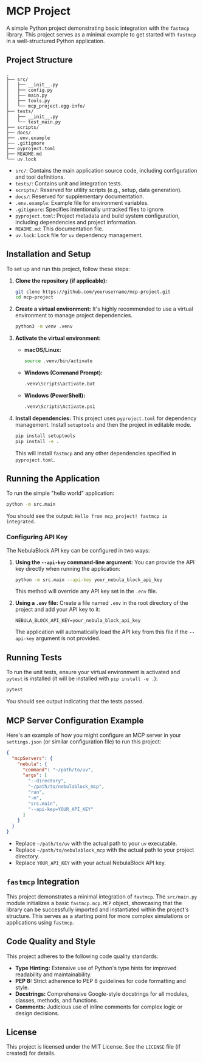 # MCP Project

A simple Python project demonstrating basic integration with the `fastmcp` library. This project serves as a minimal example to get started with `fastmcp` in a well-structured Python application.

## Project Structure

```
.
├── src/
│   ├── __init__.py
│   ├── config.py
│   ├── main.py
│   ├── tools.py
│   └── mcp_project.egg-info/
├── tests/
│   ├── __init__.py
│   └── test_main.py
├── scripts/
├── docs/
├── .env.example
├── .gitignore
├── pyproject.toml
├── README.md
└── uv.lock
```

*   `src/`: Contains the main application source code, including configuration and tool definitions.
*   `tests/`: Contains unit and integration tests.
*   `scripts/`: Reserved for utility scripts (e.g., setup, data generation).
*   `docs/`: Reserved for supplementary documentation.
*   `.env.example`: Example file for environment variables.
*   `.gitignore`: Specifies intentionally untracked files to ignore.
*   `pyproject.toml`: Project metadata and build system configuration, including dependencies and project information.
*   `README.md`: This documentation file.
*   `uv.lock`: Lock file for `uv` dependency management.

## Installation and Setup

To set up and run this project, follow these steps:

1.  **Clone the repository (if applicable):**
    ```bash
    git clone https://github.com/yourusername/mcp-project.git
    cd mcp-project
    ```

2.  **Create a virtual environment:**
    It's highly recommended to use a virtual environment to manage project dependencies.
    ```bash
    python3 -m venv .venv
    ```

3.  **Activate the virtual environment:**
    *   **macOS/Linux:**
        ```bash
        source .venv/bin/activate
        ```
    *   **Windows (Command Prompt):**
        ```bash
        .venv\Scripts\activate.bat
        ```
    *   **Windows (PowerShell):**
        ```bash
        .venv\Scripts\Activate.ps1
        ```

4.  **Install dependencies:**
    This project uses `pyproject.toml` for dependency management. Install `setuptools` and then the project in editable mode.
    ```bash
    pip install setuptools
    pip install -e .
    ```
    This will install `fastmcp` and any other dependencies specified in `pyproject.toml`.

## Running the Application

To run the simple "hello world" application:

```bash
python -m src.main
```

You should see the output: `Hello from mcp_project! fastmcp is integrated.`

### Configuring API Key

The NebulaBlock API key can be configured in two ways:

1.  **Using the `--api-key` command-line argument:**
    You can provide the API key directly when running the application:
    ```bash
    python -m src.main --api-key your_nebula_block_api_key
    ```
    This method will override any API key set in the `.env` file.

2.  **Using a `.env` file:**
    Create a file named `.env` in the root directory of the project and add your API key to it:
    ```
    NEBULA_BLOCK_API_KEY=your_nebula_block_api_key
    ```
    The application will automatically load the API key from this file if the `--api-key` argument is not provided.

## Running Tests

To run the unit tests, ensure your virtual environment is activated and `pytest` is installed (it will be installed with `pip install -e .`):

```bash
pytest
```

You should see output indicating that the tests passed.

## MCP Server Configuration Example

Here's an example of how you might configure an MCP server in your `settings.json` (or similar configuration file) to run this project:

```json
{
  "mcpServers": {
    "nebula": {
      "command": "~/path/to/uv",
      "args": [
        "--directory",
        "~/path/to/nebulablock_mcp",
        "run",
        "-m",
        "src.main",
        "--api-key=YOUR_API_KEY"
      ]
    }
  }
}
```

*   Replace `~/path/to/uv` with the actual path to your `uv` executable.
*   Replace `~/path/to/nebulablock_mcp` with the actual path to your project directory.
*   Replace `YOUR_API_KEY` with your actual NebulaBlock API key.

## `fastmcp` Integration

This project demonstrates a minimal integration of `fastmcp`. The `src/main.py` module initializes a basic `fastmcp.mcp.MCP` object, showcasing that the library can be successfully imported and instantiated within the project's structure. This serves as a starting point for more complex simulations or applications using `fastmcp`.

## Code Quality and Style

This project adheres to the following code quality standards:

*   **Type Hinting:** Extensive use of Python's type hints for improved readability and maintainability.
*   **PEP 8:** Strict adherence to PEP 8 guidelines for code formatting and style.
*   **Docstrings:** Comprehensive Google-style docstrings for all modules, classes, methods, and functions.
*   **Comments:** Judicious use of inline comments for complex logic or design decisions.

## License

This project is licensed under the MIT License. See the `LICENSE` file (if created) for details.